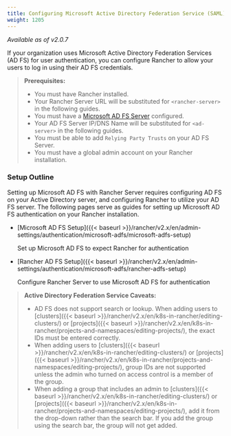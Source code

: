 ```yaml
---
title: Configuring Microsoft Active Directory Federation Service (SAML)
weight: 1205
---
```

_Available as of v2.0.7_

If your organization uses Microsoft Active Directory Federation Services (AD FS) for user authentication, you can configure Rancher to allow your users to log in using their AD FS credentials.

>**Prerequisites:**
>
>- You must have Rancher installed.
>  - Your Rancher Server URL will be substituted for `<rancher-server>` in the following guides.
>- You must have a [Microsoft AD FS Server](https://docs.microsoft.com/en-us/windows-server/identity/active-directory-federation-services) configured.
>  - Your AD FS Server IP/DNS Name will be substituted for `<ad-server>` in the following guides.
>- You must be able to add `Relying Party Trusts` on your AD FS Server.
>- You must have a global admin account on your Rancher installation.

### Setup Outline

Setting up Microsoft AD FS with Rancher Server requires configuring AD FS on your Active Directory server, and configuring Rancher to utilize your AD FS server. The following pages serve as guides for setting up Microsoft AD FS authentication on your Rancher installation.

- [Microsoft AD FS Setup]({{< baseurl >}}/rancher/v2.x/en/admin-settings/authentication/microsoft-adfs/microsoft-adfs-setup)

	Set up Microsoft AD FS to expect Rancher for authentication

- [Rancher AD FS Setup]({{< baseurl >}}/rancher/v2.x/en/admin-settings/authentication/microsoft-adfs/rancher-adfs-setup)

 	Configure Rancher Server to use Microsoft AD FS for authentication

>**Active Directory Federation Service Caveats:**
>
>- AD FS does not support search or lookup. When adding users to [clusters]({{< baseurl >}}/rancher/v2.x/en/k8s-in-rancher/editing-clusters/) or [projects]({{< baseurl >}}/rancher/v2.x/en/k8s-in-rancher/projects-and-namespaces/editing-projects/), the exact IDs must be entered correctly.
>- When adding users to [clusters]({{< baseurl >}}/rancher/v2.x/en/k8s-in-rancher/editing-clusters/) or [projects]({{< baseurl >}}/rancher/v2.x/en/k8s-in-rancher/projects-and-namespaces/editing-projects/), group IDs are not supported unless the admin who turned on access control is a member of the group.
>- When adding a group that includes an admin to [clusters]({{< baseurl >}}/rancher/v2.x/en/k8s-in-rancher/editing-clusters/) or [projects]({{< baseurl >}}/rancher/v2.x/en/k8s-in-rancher/projects-and-namespaces/editing-projects/), add it from the drop-down rather than the search bar. If you add the group using the search bar, the group will not get added.
